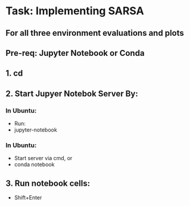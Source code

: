 # Task:  Implementing SARSA

## For all three environment evaluations and plots

## Pre-req:  Jupyter Notebook or Conda

## 1. cd <hw3 folder where a3.ipnyb is present>

## 2. Start Jupyer Notebok Server By:

### In Ubuntu:
- Run:
- jupyter-notebook

### In Ubuntu:
- Start server via cmd, or 
- conda notebook

## 3. Run notebook cells:
- Shift+Enter


